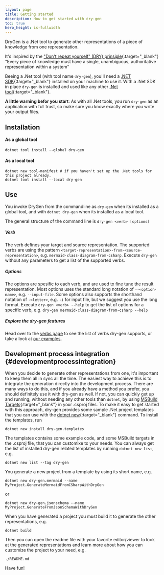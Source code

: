 ```yaml
---
layout: page
title: Getting started
description: How to get started with dry-gen
toc: true
hero_height: is-fullwidth
---
```


DryGen is a .Net tool to generate other representations of a piece of knowledge from one representation.

It's inspired by the ["Don't repeat yourself" (DRY) prinsiple](https://en.wikipedia.org/wiki/Don%27t_repeat_yourself){:target="\_blank"} "Every piece of knowledge must have a single, unambiguous, authoritative representation within a system"

Beeing a .Net tool (with tool name `dry-gen`), you'll need a [.NET SDK](https://dotnet.microsoft.com/en-us/download){:target="\_blank"} installed on your machine to use it. With a .Net SDK in place `dry-gen` is installed and used like any other [.Net tool](https://aka.ms/global-tools){:target="\_blank"}.

**A little warning befor you start**: As with all .Net tools, you run `dry-gen` as an application with full trust, so make sure you know exactly where you write your output files.

## Installation

#### As a global tool

```
dotnet tool install --global dry-gen
```

#### As a local tool

```
dotnet new tool-manifest # if you haven't set up the .Net tools for this project already.
dotnet tool install --local dry-gen
```

## Use

You invoke DryGen from the commandline as `dry-gen` when its installed as a global tool, and with `dotnet dry-gen` when its installed as a local tool.

The general structure of the command line is `dry-gen <verb> [options]`

##### Verb

The verb defines your target and source representation. The supported verbs are using the pattern `<target-representation>-from-<source-representation>`, e.g. `mermaid-class-diagram-from-csharp`. Execute `dry-gen` without any parameters to get a list of the supported verbs.

##### Options

The options are spesific to each verb, and are used to fine tune the result representation. Most options uses the standard long notation of `--<option-name>`, e.g. `--input-file`. Some options also supports the shorthand notation of `-<letter>`, e.g. `-i` for input file, but we suggest you use the long format. Execute `dry-gen <verb> --help` to get the list of options for a specific verb, e.g. `dry-gen mermaid-class-diagram-from-csharp --help`

##### Explore the dry-gen features

Head over to the [verbs page](/verbs) to see the list of verbs dry-gen supports, or take a look at [our examples](/examples).

## Development process integration {#developmentprocessintegration}

When you decide to generate other representations from one, it's important to keep them all in sync all the time. The easiest way to achieve this is to integrate the generation directly into the development process. There are many ways to do this, and if you already have a method you prefer, you should definitely use it with dry-gen as well. If not, you can quickly get up and running, without needing any other tools than `dotnet`, by using [MSBuild Targets](https://learn.microsoft.com/en-us/visualstudio/msbuild/msbuild-targets){:target="\_blank"} in your .csproj files. To make it easy to get started with this approach, dry-gen provides some sample .Net project templates that you can use with the [dotnet new](https://learn.microsoft.com/en-us/dotnet/core/tools/dotnet-new){:target="\_blank"} command. To install the templates, run

```
dotnet new install dry-gen.templates
```

The templates contains some example code, and some MSBuild targets in the .csproj file, that you can customixe to your needs. You can always get the list of installed dry-gen related templates by running `dotnet new list`, e.g.

```
dotnet new list --tag dry-gen
```

You generate a new project from a template by using its short name, e.g.

```
dotnet new dry-gen.mermaid --name MyProject.GenerateMermaidFromCSharpWithDryGen
```

or

```
dotnet new dry-gen.jsonschema --name MyProject.GenerateFromJsonSchemaWithDryGen
```

When you have generated a project you must build it to generate the other representations, e.g.

```
dotnet build
```

Then you can open the readme file with your favorite editor/viewer to look at the generated representations and learn more about how you can customize the project to your need, e.g.

```
./README.md
```

Have fun!

